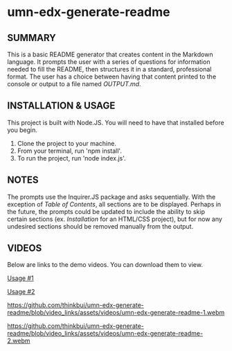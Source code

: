 # umn-edx-generate-readme

## SUMMARY
This is a basic README generator that creates content in the Markdown language.  It prompts the user with a series of questions for information needed to fill the README, then structures it in a standard, professional format.  The user has a choice between having that content printed to the console or output to a file named *OUTPUT.md*.

## INSTALLATION & USAGE
This project is built with Node.JS.  You will need to have that installed before you begin.
1. Clone the project to your machine.
2. From your terminal, run 'npm install'.
3. To run the project, run 'node index.js'.

## NOTES
The prompts use the Inquirer.JS package and asks sequentially.  With the exception of *Table of Contents*, all sections are to be displayed.  Perhaps in the future, the prompts could be updated to include the ability to skip certain sections (ex. *Installation* for an HTML/CSS project), but for now any undesired sections should be removed manually from the output.

## VIDEOS
Below are links to the demo videos.  You can download them to view.

[Usage #1](./assets/videos/umn-edx-generate-readme-1.webm)

[Usage #2](./assets/videos/umn-edx-generate-readme-2.webm)

https://github.com/thinkbui/umn-edx-generate-readme/blob/video_links/assets/videos/umn-edx-generate-readme-1.webm

https://github.com/thinkbui/umn-edx-generate-readme/blob/video_links/assets/videos/umn-edx-generate-readme-2.webm
